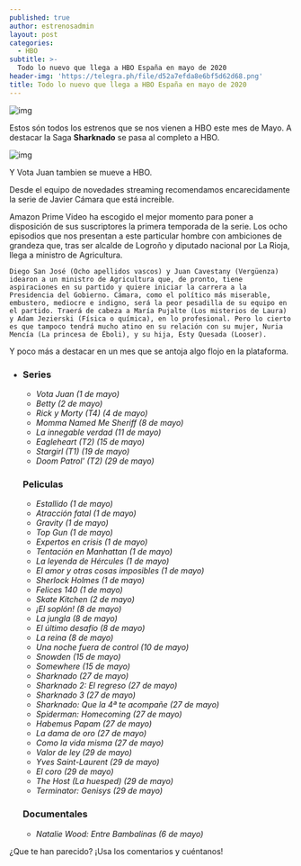 ```yaml
---
published: true
author: estrenosadmin
layout: post
categories:
  - HBO
subtitle: >-
  Todo lo nuevo que llega a HBO España en mayo de 2020
header-img: 'https://telegra.ph/file/d52a7efda8e6bf5d62d68.png'
title: Todo lo nuevo que llega a HBO España en mayo de 2020
---
```

![img](https://telegra.ph/file/cde3ca26e89134b679366.png)



Estos són todos los estrenos que se nos vienen a HBO este mes de Mayo. A destacar la Saga **Sharknado** se pasa al completo a HBO.

 <!--break-->

![img](https://telegra.ph/file/e8eaf7fae6cef18b7b137.png)





Y Vota Juan tambien se mueve a HBO.

Desde el equipo de novedades streaming recomendamos encarecidamente la serie de Javier Cámara que está increible.

Amazon Prime Video ha escogido el mejor momento para poner a disposición de sus suscriptores la primera temporada de la serie. Los ocho episodios que nos presentan a este particular hombre con ambiciones de grandeza que, tras ser alcalde de Logroño y diputado nacional por La Rioja, llega a ministro de Agricultura.

```
Diego San José (Ocho apellidos vascos) y Juan Cavestany (Vergüenza) idearon a un ministro de Agricultura que, de pronto, tiene aspiraciones en su partido y quiere iniciar la carrera a la Presidencia del Gobierno. Cámara, como el político más miserable, embustero, mediocre e indigno, será la peor pesadilla de su equipo en el partido. Traerá de cabeza a María Pujalte (Los misterios de Laura) y Adam Jezierski (Física o química), en lo profesional. Pero lo cierto es que tampoco tendrá mucho atino en su relación con su mujer, Nuria Mencía (La princesa de Éboli), y su hija, Esty Quesada (Looser).
```



Y poco más a destacar en un mes que se antoja algo flojo en la plataforma.



- ### Series

  - *Vota Juan (1 de mayo)*
  - *Betty (2 de mayo)*
  - *Rick y Morty (T4) (4 de mayo)*
  - *Momma Named Me Sheriff (8 de mayo)*
  - *La innegable verdad (11 de mayo)*
  - *Eagleheart (T2) (15 de mayo)*
  - *Stargirl (T1) (19 de mayo)*
  - *Doom Patrol' (T2) (29 de mayo)*

  ### Peliculas

  - *Estallido (1 de mayo)*
  - *Atracción fatal (1 de mayo)*
  - *Gravity (1 de mayo)*
  - *Top Gun (1 de mayo)*
  - *Expertos en crisis (1 de mayo)*
  - *Tentación en Manhattan (1 de mayo)*
  - *La leyenda de Hércules (1 de mayo)*
  - *El amor y otras cosas imposibles (1 de mayo)*
  - *Sherlock Holmes (1 de mayo)*
  - *Felices 140 (1 de mayo)*
  - *Skate Kitchen (2 de mayo)*
  - *¡El soplón! (8 de mayo)*
  - *La jungla (8 de mayo)*
  - *El último desafío (8 de mayo)*
  - *La reina (8 de mayo)*
  - *Una noche fuera de control (10 de mayo)*
  - *Snowden (15 de mayo)*
  - *Somewhere (15 de mayo)*
  - *Sharknado (27 de mayo)*
  - *Sharknado 2: El regreso (27 de mayo)*
  - *Sharknado 3 (27 de mayo)*
  - *Sharknado: Que la 4ª te acompañe (27 de mayo)*
  - *Spiderman: Homecoming (27 de mayo)*
  - *Habemus Papam (27 de mayo)*
  - *La dama de oro (27 de mayo)*
  - *Como la vida misma (27 de mayo)*
  - *Valor de ley (29 de mayo)*
  - *Yves Saint-Laurent (29 de mayo)*
  - *El coro (29 de mayo)*
  - *The Host (La huesped) (29 de mayo)*
  - *Terminator: Genisys (29 de mayo)*

  ### Documentales

  - *Natalie Wood: Entre Bambalinas (6 de mayo)*

¿Que te han parecido? ¡Usa los comentarios y cuéntanos!




